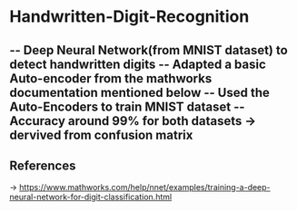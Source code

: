 # Handwritten-Digit-Recognition
-- Deep Neural Network(from MNIST dataset) to detect handwritten digits
-- Adapted a basic Auto-encoder from the mathworks documentation mentioned below
-- Used the Auto-Encoders to train MNIST dataset
-- Accuracy around 99% for both datasets -> dervived from confusion matrix
-- 

## References
-> https://www.mathworks.com/help/nnet/examples/training-a-deep-neural-network-for-digit-classification.html
